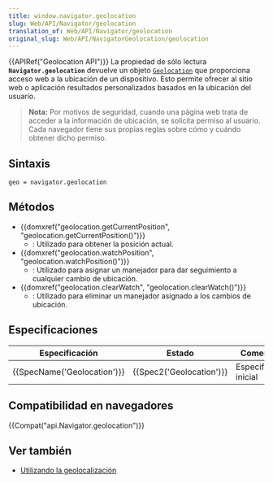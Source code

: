 ```yaml
---
title: window.navigator.geolocation
slug: Web/API/Navigator/geolocation
translation_of: Web/API/Navigator/geolocation
original_slug: Web/API/NavigatorGeolocation/geolocation
---
```

{{APIRef("Geolocation API")}}
La propiedad de sólo lectura **`Navigator.geolocation`** devuelve un objeto [`Geolocation`](/es/docs/Web/API/Geolocation "La interfaz Geolocalización representa un objeto capaz de obtener mediante programación la posición del dispositivo. Se da acceso Web de la ubicación del dispositivo. Esto permite a un sitio Web o aplicación ofrecer resultados personalizados basados ​​en la ubicación del usuario.") que proporciona acceso web a la ubicación de un dispositivo. Esto permite ofrecer al sitio web o aplicación resultados personalizados basados en la ubicación del usuario.

> **Nota:** Por motivos de seguridad, cuando una página web trata de acceder a la información de ubicación, se solicita permiso al usuario. Cada navegador tiene sus propias reglas sobre cómo y cuándo obtener dicho permiso.

## Sintaxis

    geo = navigator.geolocation

## Métodos

- {{domxref("geolocation.getCurrentPosition", "geolocation.getCurrentPosition()")}}
  - : Utilizado para obtener la posición actual.
- {{domxref("geolocation.watchPosition", "geolocation.watchPosition()")}}
  - : Utilizado para asignar un manejador para dar seguimiento a cualquier cambio de ubicación.
- {{domxref("geolocation.clearWatch", "geolocation.clearWatch()")}}
  - : Utilizado para eliminar un manejador asignado a los cambios de ubicación.

## Especificaciones

| Especificación                       | Estado                           | Comentario             |
| ------------------------------------ | -------------------------------- | ---------------------- |
| {{SpecName('Geolocation')}} | {{Spec2('Geolocation')}} | Especificación inicial |

## Compatibilidad en navegadores

{{Compat("api.Navigator.geolocation")}}

## Ver también

- [Utilizando la geolocalización](/docs/WebAPI/Using_geolocation "/en-US/docs/WebAPI/Using_geolocation")
